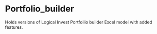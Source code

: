 # Portfolio_builder
Holds versions of Logical Invest Portfoilio builder Excel model
with added features.
